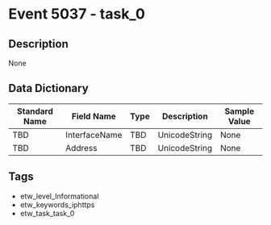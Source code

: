 # Event 5037 - task_0

## Description
None

## Data Dictionary
|Standard Name|Field Name|Type|Description|Sample Value|
|---|---|---|---|---|
|TBD|InterfaceName|TBD|UnicodeString|None|None|
|TBD|Address|TBD|UnicodeString|None|None|

## Tags
* etw_level_Informational
* etw_keywords_iphttps
* etw_task_task_0